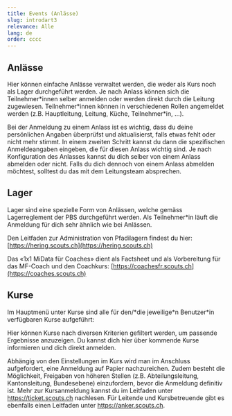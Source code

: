 ```yaml
---
title: Events (Anlässe) 
slug: introdart3
relevance: Alle
lang: de
order: cccc
---
```


## Anlässe 

Hier können einfache Anlässe verwaltet werden, die weder als Kurs noch als Lager durchgeführt werden. Je nach Anlass können sich die Teilnehmer\*innen selber anmelden oder werden direkt durch die Leitung zugewiesen. Teilnehmer\*innen können in verschiedenen Rollen angemeldet werden (z.B. Hauptleitung, Leitung, Küche, Teilnehmer\*in, …).

Bei der Anmeldung zu einem Anlass ist es wichtig, dass du deine persönlichen Angaben überprüfst und aktualisierst, falls etwas fehlt oder nicht mehr stimmt. In einem zweiten Schritt kannst du dann die spezifischen Anmeldeangaben eingeben, die für diesen Anlass wichtig sind. Je nach Konfiguration des Anlasses kannst du dich selber von einem Anlass abmelden oder nicht. Falls du dich dennoch von einem Anlass abmelden möchtest, solltest du das mit dem Leitungsteam absprechen. 

## Lager

Lager sind eine spezielle Form von Anlässen, welche gemäss Lagerreglement der PBS durchgeführt werden. Als Teilnehmer\*in läuft die Anmeldung für dich sehr ähnlich wie bei Anlässen. 

Den Leitfaden zur Administration von Pfadilagern findest du hier: [https://hering.scouts.ch](https://hering.scouts.ch)  

Das «1x1 MiData für Coaches» dient als Factsheet und als Vorbereitung für das MF-Coach und den Coachkurs: [https://coachesfr.scouts.ch](https://coaches.scouts.ch) 

## Kurse

Im Hauptmenü unter Kurse sind alle für den/\*die jeweilige\*n Benutzer\*in verfügbaren Kurse aufgeführt:

Hier können Kurse nach diversen Kriterien gefiltert werden, um passende Ergebnisse anzuzeigen. Du kannst dich hier über kommende Kurse informieren und dich direkt anmelden.

Abhängig von den Einstellungen im Kurs wird man im Anschluss aufgefordert, eine Anmeldung auf Papier nachzureichen. Zudem besteht die Möglichkeit, Freigaben von höheren Stellen (z.B. Abteilungsleitung, Kantonsleitung, Bundesebene) einzufordern, bevor die Anmeldung definitiv ist. Mehr zur Kursanmeldung kannst du im Leitfaden unter https://ticket.scouts.ch nachlesen. Für Leitende und Kursbetreuende gibt es ebenfalls einen Leitfaden unter https://anker.scouts.ch.  
